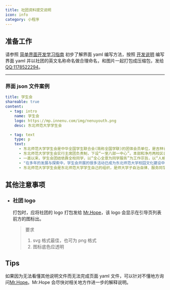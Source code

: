 ```yaml
---
title: 社团资料提交说明
icon: info
category: 小程序
---
```


## 准备工作

请参照 [简单界面开发学习指南](simpleDebug.md) 初步了解界面 yaml 编写方法，按照 [开发说明](frameDescription.md) 编写界面 yaml 并以社团的英文名称命名做合理命名，和图片一起打包成压缩包，发给 [QQ:1178522294](https://wpa.qq.com/msgrd?v=3&uin=1178522294&site=qq)。

---

### 界面 json 文件案例

```yaml
title: 学生会
shareable: true
content:
  - tag: intro
    name: 学生会
    logo: https://mp.innenu.com/img/nenuyouth.png
    desc: 东北师范大学学生会

  - tag: text
    type: p
    text:
      - 东北师范大学学生会是中华全国学生联合会(简称全国学联)的团体会员单位，是吉林省学生联合会主席单位，是学校党委领导、校团委具体指导，自主开展工作的学生群众性组织，是同学与学校之间的联系纽带。
      - 东北师范大学学生会实行主席团负责制，下设“一室八部一中心”。本部和净月两校区各设校区学生会，由主席(副主席)、办公室、学研部、宣传部、生活部、权益部、文艺部、体育部、民族部、女生部、大学生新媒体中心组成。各学院(部)学生会是东北师范大学学生会在各学院的直属学生组织，他们在同级党委领导、团委指导下开展工作，接受校学生会的领导和指导，并协助校学生会开展工作。
      - 一直以来，学生会团结依靠全校同学，以“全心全意为同学服务”为工作宗旨，以“人格的魅力，学习的楷模，工作的典范”为培养目标，以“引导、组织、维护、服务”为主要工作职能，努力营造良好校园文化氛围，着力打造精品校园文化活动，切实维护学生基本利益，服务学生合理需求，获得了全校师生的一致认可和广泛支持。
      - "在多年的发展与探索中，学生会开展的很多活动已成为东北师范大学校园文化建设中的品牌项目: 已成功举办二十四届的“大学生教师技能大赛”是最受同学们关注和欢迎的比赛，夯实教师基本功，提高职业素养，充分体现了东北师范大学“为基础教育服务”的办学宗旨；权益部、生活部下设学生学风自我建设委员会、读书文化建设委员会、寝室文化建设委员会、就餐文化建设委员会四大委员会，针对学校读书文化、就餐文化、寝室文化、学风建设等方面进行广泛调研，关注同学们学习、生活中遇到的困难，及时为学生和学校搭建沟通平台；“大学生优秀传统文化素养培育工程”系列教育活动，针对学生思想文化道德建设，开展丰富有趣、贴近生活的课程与活动；“学士杯”足球赛、“精英杯”篮球赛等活动的开展，提高了学生的身体素质，丰富了课余生活，有效促进了各学院同学之间的交流；“激情年华”大学生风采展示系列活动、“炫亮东师”原创艺术比赛等格调高雅、体系健全的文艺活动，提高了学生的鉴赏能力和审美情趣；一年一度的“女生文化节”和“民族文化节”更成为了一道道青春靓丽的风景；大学生新媒体中心管理运营的“东师青年”微信平台已成为我校规模最大、用户活跃度最高的网络互动平台，在全国高校微信影响力排行榜中，多次排名第一，引领了学生主流价值观，弘扬了青春正能量。"
      - 东北师范大学学生会是东北师范大学学生自己的组织，是师大学子自治自律、服务同学的园地，更是我们大家心灵的归属和共同的家园。我们为年轻和梦想搭建一个绚亮的舞台，我们期待，能有越来越多的同学可以在这个舞台上翩然起舞!
```

## 其他注意事项

- ### 社团 logo

  打包时，应将社团的 logo 打包发给 [Mr.Hope](https://wpa.qq.com/msgrd?v=3&uin=1178522294&site=qq)，该 logo 会显示在引导页列表前方的图标出。

  > 要求
  >
  > 1. svg 格式最佳，也可为 png 格式
  > 2. 图标底色应透明

## Tips

如果因为无法看懂其他说明文件而无法完成页面 yaml 文件，可以针对不懂地方询问[Mr.Hope](https://wpa.qq.com/msgrd?v=3&uin=1178522294&site=qq)。Mr.Hope 会尽快对相关地方作进一步的解释说明。
